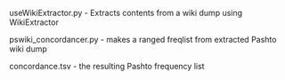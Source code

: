 

useWikiExtractor.py - Extracts contents from a wiki dump using WikiExtractor

pswiki_concordancer.py - makes a ranged freqlist from extracted Pashto wiki dump

concordance.tsv - the resulting Pashto frequency list

